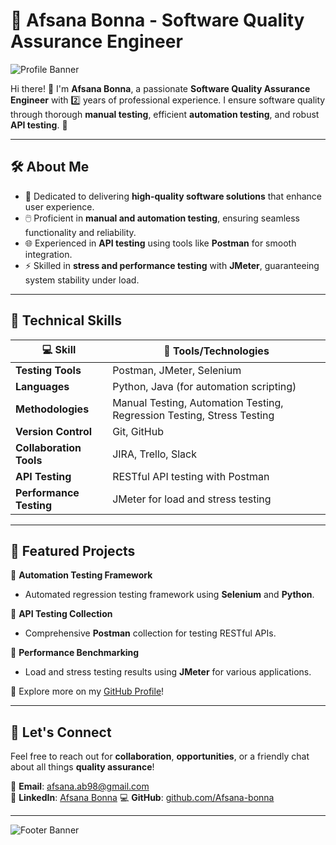 # 🎯 Afsana Bonna - Software Quality Assurance Engineer  

![Profile Banner](https://via.placeholder.com/1200x200.png?text=Welcome+to+My+GitHub+Profile!)  

Hi there! 👋 I'm **Afsana Bonna**, a passionate **Software Quality Assurance Engineer** with 2️⃣ years of professional experience. I ensure software quality through thorough **manual testing**, efficient **automation testing**, and robust **API testing**. 🚀  

---

## 🛠️ About Me  
- 🌟 Dedicated to delivering **high-quality software solutions** that enhance user experience.  
- 🖱️ Proficient in **manual and automation testing**, ensuring seamless functionality and reliability.  
- 🌐 Experienced in **API testing** using tools like **Postman** for smooth integration.  
- ⚡ Skilled in **stress and performance testing** with **JMeter**, guaranteeing system stability under load.  

---

## 🎨 Technical Skills  

| 💻 **Skill**            | 🔧 **Tools/Technologies**                   |  
|-------------------------|--------------------------------------------|  
| **Testing Tools**       | Postman, JMeter, Selenium                  |  
| **Languages**           | Python, Java (for automation scripting)   |  
| **Methodologies**       | Manual Testing, Automation Testing, Regression Testing, Stress Testing |  
| **Version Control**     | Git, GitHub                                |  
| **Collaboration Tools** | JIRA, Trello, Slack                       |  
| **API Testing**         | RESTful API testing with Postman          |  
| **Performance Testing** | JMeter for load and stress testing        |  

---

## 📂 Featured Projects  

📌 **Automation Testing Framework**  
- Automated regression testing framework using **Selenium** and **Python**.  

📌 **API Testing Collection**  
- Comprehensive **Postman** collection for testing RESTful APIs.  

📌 **Performance Benchmarking**  
- Load and stress testing results using **JMeter** for various applications.  

🎯 Explore more on my [GitHub Profile](https://github.com/Afsana-bonna)!  

---

## 💌 Let's Connect  

Feel free to reach out for **collaboration**, **opportunities**, or a friendly chat about all things **quality assurance**!  

📧 **Email**: [afsana.ab98@gmail.com](mailto:afsana.ab98@gmail.com)  
🔗 **LinkedIn**: [Afsana Bonna]([https://www.linkedin.com/in/afsana-bonna/](https://www.linkedin.com/in/afsanabonna/))  
💻 **GitHub**: [github.com/Afsana-bonna](https://github.com/Afsana-bonna)  

---

![Footer Banner](https://via.placeholder.com/1200x100.png?text=Let%27s+Build+High-Quality+Software+Together!)
